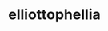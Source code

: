 ---
title: elliottophellia
github: https://github.com/elliottophellia
mode: dark
transition: 1s
score: 84.9
archetype:
- Anime
---